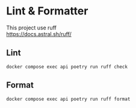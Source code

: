 # Lint & Formatter
This project use ruff  
https://docs.astral.sh/ruff/
## Lint
`docker compose exec api poetry run ruff check`  

## Format
`docker compose exec api poetry run ruff format`  